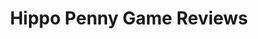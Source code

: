 ---
title: Hippo Penny Game Reviews
layout: scoredetail
permalink: /meta-score/dave-the-diver
header:
  teaser: /assets/images/dave-the-diver.jpg
  video:
    id: p85VHMpE0to
    provider: youtube
---